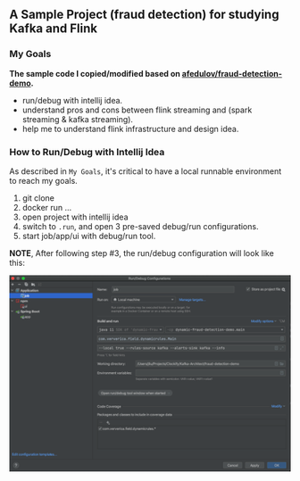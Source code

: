 ## A Sample Project (fraud detection) for studying Kafka and Flink 

### My Goals

**The sample code I copied/modified based on [afedulov/fraud-detection-demo](https://github.com/afedulov/fraud-detection-demo).** 

 - run/debug with intellij idea.
 - understand pros and cons between flink streaming and (spark streaming & kafka streaming).
 - help me to understand flink infrastructure and design idea.

### How to Run/Debug with Intellij Idea

As described in `My Goals`, it's critical to have a local runnable environment to reach my goals.

1. git clone 
2. docker run ...
3. open project with intellij idea
4. switch to `.run`, and open 3 pre-saved debug/run configurations.
5. start job/app/ui with debug/run tool.

**NOTE**, After following step #3, the run/debug configuration will look like this:

![Run/Debug Configurations](docs/sample-run&debug.png)

